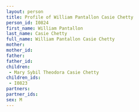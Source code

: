 ```yaml
---
layout: person
title: Profile of William Pantallon Casie Chetty
person_id: I0824
first_name: William Pantallon
last_name: Casie Chetty
full_name: William Pantallon Casie Chetty
mother: 
mother_id: 
father: 
father_id: 
children:
 - Mary Sybil Theodora Casie Chetty
children_ids:
 - I0823
partners:
partner_ids:
sex: M
---
```


